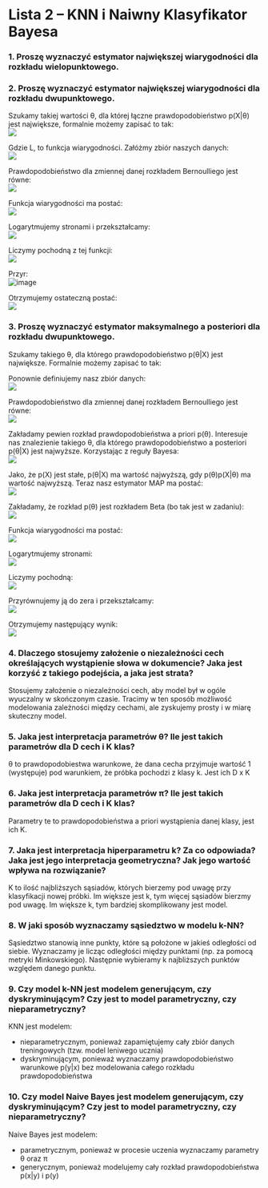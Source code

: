 
# Lista 2 – KNN i Naiwny Klasyfikator Bayesa


### 1.  Proszę wyznaczyć estymator największej wiarygodności dla rozkładu wielopunktowego.


### 2.  Proszę wyznaczyć estymator największej wiarygodności dla rozkładu dwupunktowego.
Szukamy takiej wartości θ, dla której łączne prawdopodobieństwo p(X|θ) jest największe, formalnie możemy zapisać to tak:
<br>
![](https://cdn.mathpix.com/snip/images/LSH22umxMxH9sUsa0tUlJxN7Cej8LMxKC9zwTSPVQFo.original.fullsize.png)

Gdzie L, to funkcja wiarygodności.
Załóżmy zbiór naszych danych:
<br>
![](https://cdn.mathpix.com/snip/images/UiwJ3alsXdW-JiuYtURVKcNMrBZpf9i9NR94s0E4xyw.original.fullsize.png)

Prawdopodobieństwo dla zmiennej danej rozkładem Bernoulliego jest równe:
<br>
![](https://cdn.mathpix.com/snip/images/KQkbzyg_FIGdK_eDSkI8zc9YNP9TTgN5x_9F7Gu6UOk.original.fullsize.png)

Funkcja wiarygodności ma postać:
<br>
![](https://cdn.mathpix.com/snip/images/eQmrmE9KVDB1fPeF_XcYPkMnEKoVziMLIqipx_EqA68.original.fullsize.png)

Logarytmujemy stronami i przekształcamy:
<br>
![](https://cdn.mathpix.com/snip/images/xMKJbOkm5g72JTsorH_40xTxNZJBLeCGG9EgbRZUJro.original.fullsize.png)

Liczymy pochodną z tej funkcji:
<br>
![](https://cdn.mathpix.com/snip/images/wU41HTzPxyDnHpSZN8gxnw7Hcny3ARIiX1qBx05KMlY.original.fullsize.png)

Przyr:
<br>
![image](https://cdn.mathpix.com/snip/images/BVaKpHWkfIWfYUCVqW4VXU31PqhpbyugSHGDgIk3tYE.original.fullsize.png)


Otrzymujemy ostateczną postać:
<br>
![](https://cdn.mathpix.com/snip/images/878FBIMtZsJeFU7cuBEIgva8wIEK9-yrxs7GtKslYyI.original.fullsize.png)


### 3.  Proszę wyznaczyć estymator maksymalnego a posteriori dla rozkładu dwupunktowego.
Szukamy takiego θ, dla którego prawdopodobieństwo p(θ|X) jest największe. Formalnie możemy zapisać to tak:
<br>


Ponownie definiujemy nasz zbiór danych:
<br>
![](https://cdn.mathpix.com/snip/images/UiwJ3alsXdW-JiuYtURVKcNMrBZpf9i9NR94s0E4xyw.original.fullsize.png)

Prawdopodobieństwo dla zmiennej danej rozkładem Bernoulliego jest równe:
<br>
![](https://cdn.mathpix.com/snip/images/KQkbzyg_FIGdK_eDSkI8zc9YNP9TTgN5x_9F7Gu6UOk.original.fullsize.png)

Zakładamy pewien rozkład prawdopodobieństwa a priori p(θ).
Interesuje nas znalezienie takiego θ, dla którego prawdopodobieństwo a posteriori p(θ|X) jest najwyższe. Korzystając z reguły Bayesa:
<br>
![](https://cdn.mathpix.com/snip/images/fGz89rgSRHyvGQSv4F9SPGDmWlRt23ebsS8VNMw9toA.original.fullsize.png)

Jako, że p(X) jest stałe, p(θ|X) ma wartość najwyższą, gdy p(θ)p(X|θ) ma wartość najwyższą. Teraz nasz estymator MAP ma postać:
<br>
![](https://cdn.mathpix.com/snip/images/PpcSdIADIO_cTFUsQE9DeOAb7MD4miCqzjo9Ewskx38.original.fullsize.png)


Zakładamy, że rozkład p(θ) jest rozkładem Beta (bo tak jest w zadaniu):
<br>
![](https://cdn.mathpix.com/snip/images/AC-O1SnTipbLzYB3XyLYAE7QA-XySTrF3XZJ7Rexsx0.original.fullsize.png)

Funkcja wiarygodności ma postać:
<br>
![](https://cdn.mathpix.com/snip/images/C3Y5Ys5CsFH5CKKK4w48uqOnqnhPSRLoJly19AWJtRQ.original.fullsize.png)

Logarytmujemy stronami:
<br>
![](https://cdn.mathpix.com/snip/images/dYv6anLRKxBF5BSup79r_OvpzeUUUx8j9gSD1oqAN3w.original.fullsize.png)

Liczymy pochodną:
<br>
![](https://cdn.mathpix.com/snip/images/bQEC6ZOEyfvknpbnNUYgg_yLiXsxDPieiOd0ctLDA7Q.original.fullsize.png)

Przyrównujemy ją do zera i przekształcamy:
<br>
![](https://cdn.mathpix.com/snip/images/rNYGsl4rrmMcS57V_Xi7esjOAXd0zb6yJFf8hqeh7Zg.original.fullsize.png)

Otrzymujemy następujący wynik:
<br>
![](https://cdn.mathpix.com/snip/images/euCJmQ0MOiPZhO7UOxeJCmikXAi_qVGEgqml0Lnc1yk.original.fullsize.png)

### 4.  Dlaczego stosujemy założenie o niezależności cech określających wystąpienie słowa w dokumencie? Jaka jest korzyść z takiego podejścia, a jaka jest strata?
Stosujemy założenie o niezależności cech, aby model był w ogóle wyuczalny w skończonym czasie.
Tracimy w ten sposób możliwość modelowania zależności między cechami, ale zyskujemy prosty i w miarę skuteczny model.


### 5.  Jaka jest interpretacja parametrów θ? Ile jest takich parametrów dla D cech i K klas?
θ to prawdopodobiestwa warunkowe, że dana cecha przyjmuje wartość 1 (występuje) pod warunkiem, że próbka pochodzi z klasy k.
Jest ich D x K


### 6.  Jaka jest interpretacja parametrów π? Ile jest takich parametrów dla D cech i K klas?
Parametry te to prawdopodobieństwa a priori wystąpienia danej klasy, jest ich K.


### 7.  Jaka jest interpretacja hiperparametru k? Za co odpowiada? Jaka jest jego interpretacja geometryczna? Jak jego wartość wpływa na rozwiązanie?
K to ilość najbliższych sąsiadów, których bierzemy pod uwagę przy klasyfikacji nowej próbki.
Im większe jest k, tym więcej sąsiadów bierzmy pod uwagę. 
Im większe k, tym bardziej skomplikowany jest model.


### 8.  W jaki sposób wyznaczamy sąsiedztwo w modelu k-NN?
Sąsiedztwo stanowią inne punkty, które są położone w jakieś odległości od siebie. Wyznaczamy je licząc odległości między punktami 
(np. za pomocą metryki Minkowskiego). Następnie wybieramy k najbliższych punktów względem danego punktu. 

### 9.  Czy model k-NN jest modelem generującym, czy dyskryminującym? Czy jest to model parametryczny, czy nieparametryczny?
KNN jest modelem: 
* nieparametrycznym, ponieważ zapamiętujemy cały zbiór danych treningowych (tzw. model leniwego ucznia)
* dyskryminującym, ponieważ wyznaczamy prawdopodobieństwo warunkowe p(y|x) bez modelowania całego rozkładu prawdopodobieństwa

### 10.  Czy model Naive Bayes jest modelem generującym, czy dyskryminującym? Czy jest to model parametryczny, czy nieparametryczny?
Naive Bayes jest modelem: 
* parametrycznym, ponieważ w procesie uczenia wyznaczamy parametry θ oraz π
* generycznym, ponieważ modelujemy cały rozkład prawdopodobieństwa p(x|y) i p(y)

